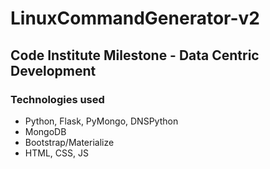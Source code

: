 # LinuxCommandGenerator-v2

## Code Institute Milestone - Data Centric Development


### Technologies used
- Python, Flask, PyMongo, DNSPython
- MongoDB
- Bootstrap/Materialize
- HTML, CSS, JS